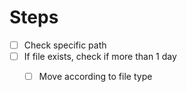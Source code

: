 # Steps 
- [ ] Check specific path
- [ ] If file exists, check if more than 1 day
    - [ ] Move according to file type

